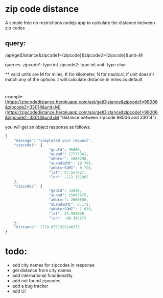# zip code distance
A simple free no restrictions nodejs app to calculate the distance between zip codes

## query: 
/api/getDistance&zipcode1={zipcode}&zipcode2={zipcode}&unit=M

queries:
zipcode1: type int 
zipcode2: type int
unit: type char

** valid units are M for miles, K for kilometer, N for nautical, if unit doesn't match any of the options it will calculate distance in miles as default

# 

example:
[https://zipcodedistance.herokuapp.com/api/getDistance&zipcode1=98006&zipcode2=33014&unit=M](https://zipcodedistance.herokuapp.com/api/getDistance&zipcode1=98006&zipcode2=33014&unit=M "distance between zipcode 98006 and 33014")

you will get an object response as follows:
```javascript
{
    "message": "completed your request",
    "zipcode1": {
                    "geoId": 98006,
                    "aLand": 27737341,
                    "aWater": 1886298,
                    "aLandSQMI": 10.709,
                    "aWaterSQMI": 0.728,
                    "lat": 47.557627,
                    "lon": -122.151005
    },
    "zipcode2": {
                    "geoId": 33014,
                    "aLand": 15983675,
                    "aWater": 2690856,
                    "aLandSQMI": 6.171,
                    "aWaterSQMI": 1.039,
                    "lat": 25.903098,
                    "lon": -80.302673
    },
    "distance": 2710.6371929140273
}
```
# 

# todo:
* add city names for zipcodes in response
* get distance from city names
* add international functionality
* add not found zipcodes
* add a bug tracker
* add UI

